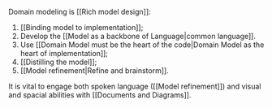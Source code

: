 Domain modeling is [[Rich model design]]:
1. [[Binding model to implementation]];
2. Develop the [[Model as a backbone of Language|common language]].
3. Use [[Domain Model must be the heart of the code|Domain Model as the heart of implementation]];
4. [[Distilling the model]];
5. [[Model refinement|Refine and brainstorm]].

It is vital to engage both spoken language ([[Model refinement]]) and visual and spacial abilities with [[Documents and Diagrams]].